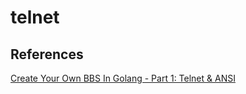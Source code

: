 # telnet

## References

[Create Your Own BBS In Golang - Part 1: Telnet & ANSI](https://www.youtube.com/watch?v=hZPhPEfrVBw)
